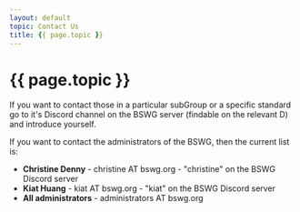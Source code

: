 ```yaml
---
layout: default
topic: Contact Us
title: {{ page.topic }}
---
```


# {{ page.topic }}

If you want to contact those in a particular subGroup or a specific standard go to it's Discord channel on the BSWG server (findable on the relevant D) and introduce yourself.

If you want to contact the administrators of the BSWG, then the current list is:

* **Christine Denny** - christine AT bswg.org - "christine" on the BSWG Discord server
* **Kiat Huang** - kiat AT bswg.org - "kiat" on the BSWG Discord server
* **All administrators** - administrators AT bswg.org